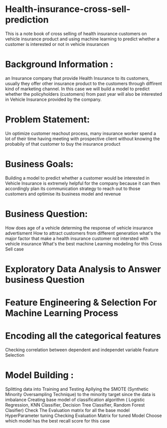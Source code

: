 # Health-insurance-cross-sell-prediction

This is a note book of  cross selling of health insurance customers on vehicle insurance product and using machine learning to predict whether a customer is interested or not in vehicle insurancen

# Background Information :
an Insurance company that provide Health Insurance to its customers, usually they offer other insurance product to the customers through diffirent kind of marketing channel. In this case we will build a model to predict whether the policyholders (customers) from past year will also be interested in Vehicle Insurance provided by the company.
# Problem Statement:
Un optimize customer reachout process, many insurance worker spend a lot of their time having meeting with prospective client without knowing the probabily of that customer to buy the insurance product
# Business Goals:
Building a model to predict whether a customer would be interested in Vehicle Insurance is extremely helpful for the company because it can then accordingly plan its communication strategy to reach out to those customers and optimise its business model and revenue
# Business Question:
How does age of a vehicle determing the response of vehicle insurance advertisment
How to attract customers from different generation
what's the major factor that make a health insurance customer not intersted with vehicle insurance
What's the best machine Learning modeling for this Cross Sell case
# Exploratory Data Analysis to Answer business Question

# Feature Engineering & Selection For Machine Learning Process

# Encoding all the categorical features
Checking correlation between dependent and independet variable
Feature Selection
# Model Building :

Splitting data into Training and Testing
Apllying the SMOTE (Synthetic Minority Oversampling Technique) to the minority target since the data is imbalance
Creating base model of classification algorithm ( Logistic Regression, KNN Classifier, Decision Tree Classifier, Random Forest Clasifier)
Check The Evaluation matrix for all the base model
HyperParameter tuning
Checking Evaluation Matrix for tuned Model
Choose which model has the best recall score for this case
